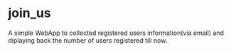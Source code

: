 # join_us

A simple WebApp to collected registered users information(via email) and diplaying back the number of users registered till now.

